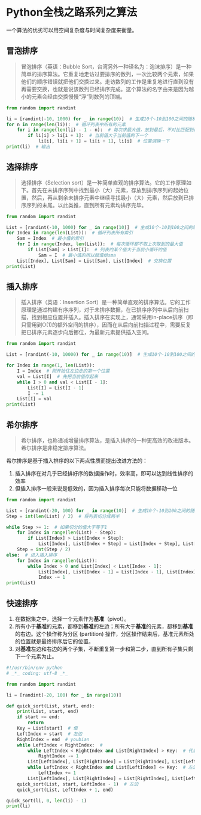 # Python全栈之路系列之算法

一个算法的优劣可以用空间复杂度与时间复杂度来衡量。

## 冒泡排序

> 冒泡排序（英语：Bubble Sort，台湾另外一种译名为：泡沫排序）是一种简单的排序算法。它重复地走访过要排序的数列，一次比较两个元素，如果他们的顺序错误就把他们交换过来。走访数列的工作是重复地进行直到没有再需要交换，也就是说该数列已经排序完成。这个算法的名字由来是因为越小的元素会经由交换慢慢“浮”到数列的顶端。

```python
from random import randint

li = [randint(-10, 1000) for _ in range(10)]  # 生成10个-10到100之间的随机数字
for n in range(len(li)):  # 循环列表中所有的元素
    for i in range(len(li) - 1 - n):  # 每次求最大值，放到最后，不对比匹配到最大的那个值
        if li[i] > li[i + 1]:  # 当前值大于当前值的下一个
            li[i], li[i + 1] = li[i + 1], li[i]  # 位置调换一下
print(li)  # 输出
```

## 选择排序

> 选择排序（Selection sort）是一种简单直观的排序算法。它的工作原理如下。首先在未排序序列中找到最小（大）元素，存放到排序序列的起始位置，然后，再从剩余未排序元素中继续寻找最小（大）元素，然后放到已排序序列的末尾。以此类推，直到所有元素均排序完毕。

```python
from random import randint

List = [randint(-10, 1000) for _ in range(10)]  # 生成10个-10到100之间的随机数字
for Index in range(len(List)):  # 循环列表所有索引
    Sam = Index  # 最小值的索引
    for I in range(Index, len(List)):  # 每次循环都不取上次取到的最大值
        if List[Sam] > List[I]:  # 列表的某个值大于当前小循环的值
            Sam = I  # 最小值的所以赋值给sma
    List[Index], List[Sam] = List[Sam], List[Index]  # 交换位置
print(List)
```

## 插入排序

> 插入排序（英语：Insertion Sort）是一种简单直观的排序算法。它的工作原理是通过构建有序序列，对于未排序数据，在已排序序列中从后向前扫描，找到相应位置并插入。插入排序在实现上，通常采用in-place排序（即只需用到O(1)的额外空间的排序），因而在从后向前扫描过程中，需要反复把已排序元素逐步向后挪位，为最新元素提供插入空间。

```python
from random import randint

List = [randint(-10, 10000) for _ in range(10)]  # 生成10个-10到100之间的随机数字

for Index in range(1, len(List)):
    I = Index  # 刚开始往左边走的第一个位置
    val = List[I]  # 先把当前值存起来
    while I > 0 and val < List[I - 1]:
        List[I] = List[I - 1]
        I -= 1
    List[I] = val
print(List)
```

## 希尔排序

> 希尔排序，也称递减增量排序算法，是插入排序的一种更高效的改进版本。希尔排序是非稳定排序算法。

希尔排序是基于插入排序的以下两点性质而提出改进方法的：

1. 插入排序在对几乎已经排好序的数据操作时，效率高，即可以达到线性排序的效率
2. 但插入排序一般来说是低效的，因为插入排序每次只能将数据移动一位

```python
from random import randint

List = [randint(-20, 100) for _ in range(10)]  # 生成10个-10到100之间的随机数字
Step = int(len(List) / 2)  # 将列表切分成两半

while Step >= 1:  # 如果切分的值大于等于1
    for Index in range(len(List) - Step):
        if List[Index] > List[Index + Step]:
            List[Index], List[Index + Step] = List[Index + Step], List[Index]  # 位置交换
    Step = int(Step / 2)
else:  # 进入插入排序
    for Index in range(len(List)):
        while Index > 0 and List[Index] < List[Index - 1]:
            List[Index], List[Index - 1] = List[Index - 1], List[Index]
            Index -= 1
print(List)
```

## 快速排序

1. 在数据集之中，选择一个元素作为**基准**（pivot）。
2. 所有小于**基准**的元素，都移到**基准**的左边；所有大于**基准**的元素，都移到**基准**的右边。这个操作称为分区 (partition) 操作，分区操作结束后，基准元素所处的位置就是最终排序后它的位置。
3. 对**基准**左边和右边的两个子集，不断重复第一步和第二步，直到所有子集只剩下一个元素为止。

```python
#!/usr/bin/env python
# _*_ coding: utf-8 _*_

from random import randint

li = [randint(-20, 100) for _ in range(10)]

def quick_sort(List, start, end):
    print(List, start, end)
    if start >= end:
        return
    Key = List[start]  # 值
    LeftIndex = start  # 左边
    RightIndex = end  # youbian
    while LeftIndex < RightIndex:  #
        while LeftIndex < RightIndex and List[RightIndex] > Key:  # 代表要继续往左边移动小旗子
            RightIndex -= 1
        List[LeftIndex], List[RightIndex] = List[RightIndex], List[LeftIndex]
        while LeftIndex < RightIndex and List[LeftIndex] <= Key:  # 左边小旗子开始向右移动
            LeftIndex += 1
        List[LeftIndex], List[RightIndex] = List[RightIndex], List[LeftIndex]
    quick_sort(List, start, LeftIndex - 1)  # 左边
    quick_sort(List, LeftIndex + 1, end)

quick_sort(li, 0, len(li) - 1)
print(li)
```